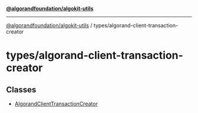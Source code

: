 [**@algorandfoundation/algokit-utils**](../../README.md)

***

[@algorandfoundation/algokit-utils](../../README.md) / types/algorand-client-transaction-creator

# types/algorand-client-transaction-creator

## Classes

- [AlgorandClientTransactionCreator](classes/AlgorandClientTransactionCreator.md)
